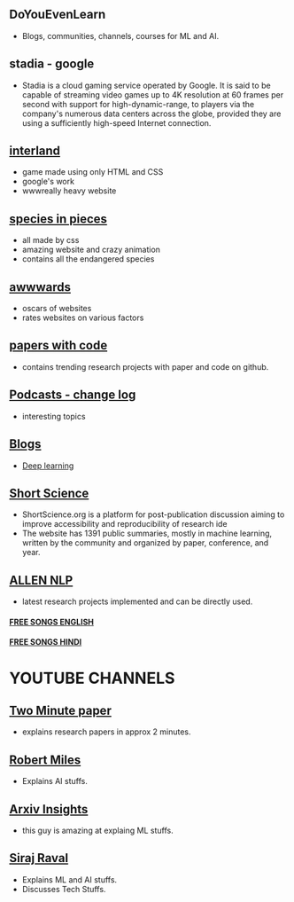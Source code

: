 ## DoYouEvenLearn
- Blogs, communities, channels, courses for ML and AI.

## stadia - google
- Stadia is a cloud gaming service operated by Google. It is said to be capable of streaming video games up to 4K resolution at 60 frames per second with support for high-dynamic-range, to players via the company's numerous data centers across the globe, provided they are using a sufficiently high-speed Internet connection.


## [interland](https://beinternetawesome.withgoogle.com/en_us/interland)
- game made using only HTML and CSS
- google's work
- wwwreally heavy website



## [species in pieces](http://species-in-pieces.com/)
- all made by css 
- amazing website and crazy animation
- contains all the endangered species


## [awwwards](http://awwwards.com)
- oscars of websites
- rates websites on various factors


## [papers with code]( https://paperswithcode.com/) 
- contains trending research projects with paper and code on github.


## [Podcasts - change log](changelog.com)
- interesting topics


## [Blogs](https://blog.exxactcorp.com/)
- [Deep learning](https://blog.exxactcorp.com/category/deep-learning/)


## [Short Science](ShortScience.org)
- ShortScience.org is a platform for post-publication discussion aiming to improve accessibility and reproducibility of research ide
- The website has 1391 public summaries, mostly in machine learning, written by the community and organized by paper, conference, and year.


## [ALLEN NLP](https://demo.allennlp.org/reading-comprehension)
- latest research projects implemented and can be directly used.

#### [FREE SONGS ENGLISH](https://mp3paw.com/mp3-download)

#### [FREE SONGS HINDI](https://www.raagsong.info/)

# YOUTUBE CHANNELS 

## [Two Minute paper](https://www.youtube.com/channel/UCbfYPyITQ-7l4upoX8nvctg)
- explains research papers in approx 2 minutes.


## [Robert Miles](https://www.youtube.com/channel/UCLB7AzTwc6VFZrBsO2ucBMg) 
- Explains AI stuffs.


## [Arxiv Insights](https://www.youtube.com/channel/UCNIkB2IeJ-6AmZv7bQ1oBYg)
- this guy is amazing at explaing ML stuffs.

## [Siraj Raval](https://www.youtube.com/channel/UCWN3xxRkmTPmbKwht9FuE5A)
- Explains ML and AI stuffs.
- Discusses Tech Stuffs.


